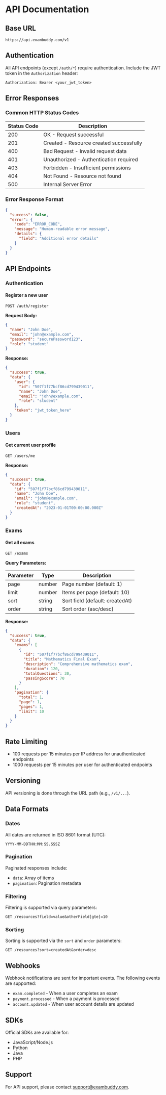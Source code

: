 # API Documentation

## Base URL

```
https://api.exambuddy.com/v1
```

## Authentication

All API endpoints (except `/auth/*`) require authentication. Include the JWT token in the `Authorization` header:

```
Authorization: Bearer <your_jwt_token>
```

## Error Responses

### Common HTTP Status Codes

| Status Code | Description |
|------------|-------------|
| 200 | OK - Request successful |
| 201 | Created - Resource created successfully |
| 400 | Bad Request - Invalid request data |
| 401 | Unauthorized - Authentication required |
| 403 | Forbidden - Insufficient permissions |
| 404 | Not Found - Resource not found |
| 500 | Internal Server Error |

### Error Response Format

```json
{
  "success": false,
  "error": {
    "code": "ERROR_CODE",
    "message": "Human-readable error message",
    "details": {
      "field": "Additional error details"
    }
  }
}
```

## API Endpoints

### Authentication

#### Register a new user

```http
POST /auth/register
```

**Request Body:**

```json
{
  "name": "John Doe",
  "email": "john@example.com",
  "password": "securePassword123",
  "role": "student"
}
```

**Response:**

```json
{
  "success": true,
  "data": {
    "user": {
      "id": "507f1f77bcf86cd799439011",
      "name": "John Doe",
      "email": "john@example.com",
      "role": "student"
    },
    "token": "jwt_token_here"
  }
}
```

### Users

#### Get current user profile

```http
GET /users/me
```

**Response:**

```json
{
  "success": true,
  "data": {
    "id": "507f1f77bcf86cd799439011",
    "name": "John Doe",
    "email": "john@example.com",
    "role": "student",
    "createdAt": "2023-01-01T00:00:00.000Z"
  }
}
```

### Exams

#### Get all exams

```http
GET /exams
```

**Query Parameters:**

| Parameter | Type | Description |
|-----------|------|-------------|
| page | number | Page number (default: 1) |
| limit | number | Items per page (default: 10) |
| sort | string | Sort field (default: createdAt) |
| order | string | Sort order (asc/desc) |

**Response:**

```json
{
  "success": true,
  "data": {
    "exams": [
      {
        "id": "507f1f77bcf86cd799439011",
        "title": "Mathematics Final Exam",
        "description": "Comprehensive mathematics exam",
        "duration": 120,
        "totalQuestions": 30,
        "passingScore": 70
      }
    ],
    "pagination": {
      "total": 1,
      "page": 1,
      "pages": 1,
      "limit": 10
    }
  }
}
```

## Rate Limiting

- 100 requests per 15 minutes per IP address for unauthenticated endpoints
- 1000 requests per 15 minutes per user for authenticated endpoints

## Versioning

API versioning is done through the URL path (e.g., `/v1/...`).

## Data Formats

### Dates

All dates are returned in ISO 8601 format (UTC):
```
YYYY-MM-DDTHH:MM:SS.SSSZ
```

### Pagination

Paginated responses include:
- `data`: Array of items
- `pagination`: Pagination metadata

### Filtering

Filtering is supported via query parameters:
```
GET /resources?field=value&otherField[gte]=10
```

### Sorting

Sorting is supported via the `sort` and `order` parameters:
```
GET /resources?sort=createdAt&order=desc
```

## Webhooks

Webhook notifications are sent for important events. The following events are supported:

- `exam.completed` - When a user completes an exam
- `payment.processed` - When a payment is processed
- `account.updated` - When user account details are updated

## SDKs

Official SDKs are available for:

- JavaScript/Node.js
- Python
- Java
- PHP

## Support

For API support, please contact support@exambuddy.com.
